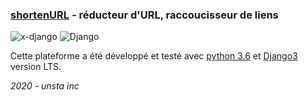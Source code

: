 ### [shortenURL](https://github.com/flavien-hugs/shortenURL) - réducteur d'URL, raccoucisseur de liens

![[x-django](https://img.shields.io/badge/Shorten-URL-brightgreen)](https://github.com/flavien-hugs/shortenURL)
![[Django](http://www.djangoproject.com)](https://img.shields.io/badge/Django-Version3-success)

Cette plateforme a été développé et testé avec [python 3.6](http://www.python.org)
et [Django3](http://www.djangoproject.com) version LTS.

*2020 - unsta inc*